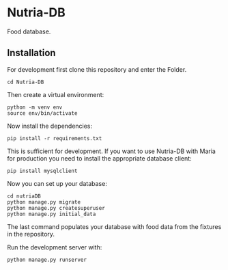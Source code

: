 # Nutria-DB
Food database.

## Installation

For development first clone this repository and enter the Folder.

```
cd Nutria-DB
```

Then create a virtual environment:

```
python -m venv env
source env/bin/activate
```

Now install the dependencies:

```
pip install -r requirements.txt
```

This is sufficient for development. If you want to use Nutria-DB with Maria for production you need to install the
appropriate database client:

```
pip install mysqlclient
```

Now you can set up your database:

```
cd nutriaDB
python manage.py migrate
python manage.py createsuperuser
python manage.py initial_data
```

The last command populates your database with food data from the fixtures in the repository.

Run the development server with:

```
python manage.py runserver
```